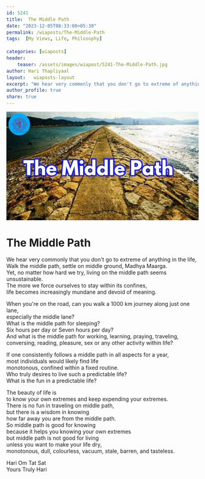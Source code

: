 ```yaml
---
id: 5241  
title:  The Middle Path          
date: "2023-12-05T08:33:00+05:30"        
permalink: /wiaposts/The-Middle-Path      
tags:  [My Views, Life, Philosophy]         
        
categories: [wiaposts] 
header:        
    teaser: /assets/images/wiapost/5241-The-Middle-Path.jpg        
author: Hari Thapliyaal        
layout:   wiaposts-layout
excerpt: "We hear very commonly that you don't go to extreme of anything in the life, Walk the middle path, settle on middle ground, Madhya Maarga. Yet, no matter how hard we try, living on the middle path seems unsustainable. The"
author_profile: true        
share: true        
---
```

![The Middle Path](/assets/images/wiapost/5241-The-Middle-Path.jpg)    
    
# The Middle Path   
   
We hear very commonly that you don't go to extreme of anything in the life,    
Walk the middle path, settle on middle ground, Madhya Maarga.    
Yet, no matter how hard we try, living on the middle path seems unsustainable.    
The more we force ourselves to stay within its confines,    
life becomes increasingly mundane and devoid of meaning.   
   
When you're on the road, can you walk a 1000 km journey along just one lane,    
especially the middle lane?    
What is the middle path for sleeping?    
Six hours per day or Seven hours per day?    
And what is the middle path for working, learning, praying, traveling,    
conversing, reading, pleasure, sex or any other activity within life?    
   
If one consistently follows a middle path in all aspects for a year,    
most individuals would likely find life    
monotonous, confined within a fixed routine.    
Who truly desires to live such a predictable life?   
What is the fun in a predictable life?   
   
The beauty of life is    
to know your own extremes and keep expending your extremes.    
There is no fun in traveling on middle path,    
but there is a wisdom in knowing    
how far away you are from the middle path.    
So middle path is good for knowing    
because it helps you knowing your own extremes    
but middle path is not good for living    
unless you want to make your life dry,    
monotonous, dull, colourless, vacuum, stale, barren, and tasteless.   

Hari Om Tat Sat   
Yours Truly Hari